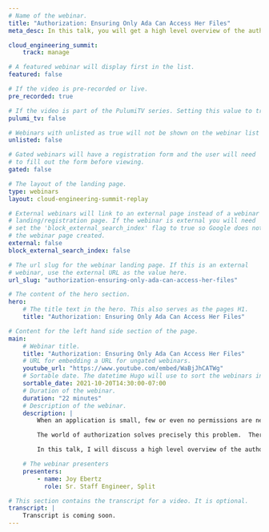 ```yaml
---
# Name of the webinar.
title: "Authorization: Ensuring Only Ada Can Access Her Files"
meta_desc: In this talk, you will get a high level overview of the authorization landscape and learn how Split approached these unique challenges.

cloud_engineering_summit:
    track: manage

# A featured webinar will display first in the list.
featured: false

# If the video is pre-recorded or live.
pre_recorded: true

# If the video is part of the PulumiTV series. Setting this value to true will list the video in the "PulumiTV" section.
pulumi_tv: false

# Webinars with unlisted as true will not be shown on the webinar list
unlisted: false

# Gated webinars will have a registration form and the user will need
# to fill out the form before viewing.
gated: false

# The layout of the landing page.
type: webinars
layout: cloud-engineering-summit-replay

# External webinars will link to an external page instead of a webinar
# landing/registration page. If the webinar is external you will need
# set the 'block_external_search_index' flag to true so Google does not index
# the webinar page created.
external: false
block_external_search_index: false

# The url slug for the webinar landing page. If this is an external
# webinar, use the external URL as the value here.
url_slug: "authorization-ensuring-only-ada-can-access-her-files"

# The content of the hero section.
hero:
    # The title text in the hero. This also serves as the pages H1.
    title: "Authorization: Ensuring Only Ada Can Access Her Files"

# Content for the left hand side section of the page.
main:
    # Webinar title.
    title: "Authorization: Ensuring Only Ada Can Access Her Files"
    # URL for embedding a URL for ungated webinars.
    youtube_url: "https://www.youtube.com/embed/WaBjJhCATWg"
    # Sortable date. The datetime Hugo will use to sort the webinars in date order.
    sortable_date: 2021-10-20T14:30:00-07:00
    # Duration of the webinar.
    duration: "22 minutes"
    # Description of the webinar.
    description: |
        When an application is small, few or even no permissions are needed.  However, as they grow larger, it is common to have increasingly complex permissions models.  While things are still small, it's easy to meet these needs through something built in-house, but as they become more complex, a better model is often needed.

        The world of authorization solves precisely this problem.  There are several common models, including ACLs, RBAC, and ABAC, which work well for different use-cases.  In addition, there are several higher level architectures for implementing one of these as well as a number of different products available.

        In this talk, I will discuss a high level overview of the authorization landscape.  I will then delve into more depth about how we approached this problem at both Box and Split and some of the things we considered.  I will include the pros and cons for the various options with regards to our use-cases and what we ultimately chose to do.

    # The webinar presenters
    presenters:
        - name: Joy Ebertz
          role: Sr. Staff Engineer, Split

# This section contains the transcript for a video. It is optional.
transcript: |
    Transcript is coming soon.
---
```

